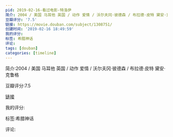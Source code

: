 ```yaml
---
pid: 2019-02-16-看过电影-特洛伊
简介: 2004 / 美国 马耳他 英国 / 动作 爱情 / 沃尔夫冈·彼德森 / 布拉德·皮特 黛安·克鲁格
豆瓣评分: '7.5'
链接: https://movie.douban.com/subject/1308751/
创建时间: '2019-02-16 18:49:59'
我的评分:
标签: 希腊神话
评论:
tags: [douban]
categories: [timeline]
---
```

简介:2004 / 美国 马耳他 英国 / 动作 爱情 / 沃尔夫冈·彼德森 / 布拉德·皮特 黛安·克鲁格

豆瓣评分:7.5

[链接](https://movie.douban.com/subject/1308751/)

我的评分:

标签:希腊神话

评论:

